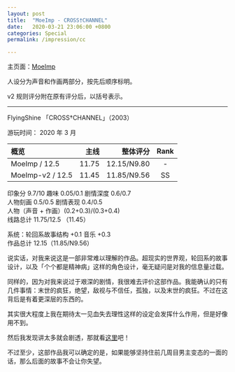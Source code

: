 ```yaml
---
layout: post
title:  "MoeImp - CROSS†CHANNEL"
date:   2020-03-21 23:06:00 +0800
categories: Special
permalink: /impression/cc

---
```


主页面：[MoeImp](http://yoro.xyz/impression)

人设分为声音和作画两部分，按先后顺序标明。

v2 规则评分附在原有评分后，以括号表示。

---

FlyingShine 「CROSS†CHANNEL」（2003）

游玩时间： 2020 年 3 月

| 概览             | 主线 |   整体评分 | Rank |
| :--------------- | ---: | ---------: | :--: |
| MoeImp / 12.5    |  11.75 | 12.15/N9.80 |  -   |
| MoeImp-v2 / 12.5 |  11.45 | 11.85/N9.56 |  SS  |

印象分 9.7/10 趣味 0.05/0.1 剧情深度 0.6/0.7<br />
人物刻画 0.5/0.5 剧情表现 0.4/0.5<br />
人物（声音 + 作画）(0.2+0.3)/(0.3+0.4)<br />
线路总计 11.75/12.5 （11.45）

系统：轮回系故事结构 +0.1 音乐 +0.3<br />
作品总计 12.15（11.85/N9.56）

说实话，对我来说这是一部非常难以理解的作品。超现实的世界观，轮回系的故事设计，以及「个个都是精神病」这样的角色设计，毫无疑问是对我的信息量过载。

同样的，因为对我来说过于艰深的剧情，我很难去评价这部作品。我能确认的只有几件事情：末世的疯狂，绝望，敌视与不信任，孤独，以及末世的疯狂。不过在这背后是有着更深层的东西的。

其实很大程度上我在期待太一见血失去理性这样的设定会发挥什么作用，但是好像用不到。

然后我发现讲太多就会剧透，那就看[这里](http://yoro.xyz/kawaiigirls/2020/03/21/cc.html)吧！

不过至少，这部作品我可以确定的是，如果能够坚持住前几周目男主变态的一面的话，那么后面的故事不会让你失望。
